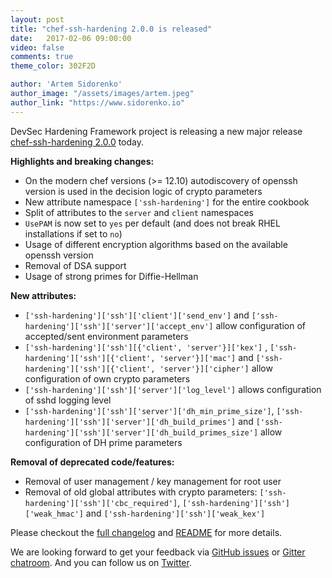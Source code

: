 ```yaml
---
layout: post
title: "chef-ssh-hardening 2.0.0 is released"
date:   2017-02-06 09:00:00
video: false
comments: true
theme_color: 302F2D

author: 'Artem Sidorenko'
author_image: "/assets/images/artem.jpeg"
author_link: "https://www.sidorenko.io"
---
```


DevSec Hardening Framework project is releasing a new major release [chef-ssh-hardening 2.0.0](https://github.com/dev-sec/chef-ssh-hardening/releases/tag/v2.0.0) today.

**Highlights and breaking changes:**

- On the modern chef versions (>= 12.10) autodiscovery of openssh version is used in the decision logic of crypto parameters
- New attribute namespace `['ssh-hardening']` for the entire cookbook
- Split of attributes to the `server` and `client` namespaces
- `UsePAM` is now set to `yes` per default (and does not break RHEL installations if set to `no`)
- Usage of different encryption algorithms based on the available openssh version
- Removal of DSA support
- Usage of strong primes for Diffie-Hellman

**New attributes:**

- `['ssh-hardening']['ssh']['client']['send_env']` and `['ssh-hardening']['ssh']['server']['accept_env']` allow configuration of accepted/sent environment parameters
- `['ssh-hardening']['ssh'][{'client', 'server'}]['kex']` , `['ssh-hardening']['ssh'][{'client', 'server'}]['mac']` and `['ssh-hardening']['ssh'][{'client', 'server'}]['cipher']` allow configuration of own crypto parameters
- `['ssh-hardening']['ssh']['server']['log_level']` allows configuration of sshd logging level
- `['ssh-hardening']['ssh']['server']['dh_min_prime_size']`, `['ssh-hardening']['ssh']['server']['dh_build_primes']` and `['ssh-hardening']['ssh']['server']['dh_build_primes_size']` allow configuration of DH prime parameters

**Removal of deprecated code/features:**

- Removal of user management / key management for root user
- Removal of old global attributes with crypto parameters: `['ssh-hardening']['ssh']['cbc_required']`, `['ssh-hardening']['ssh']['weak_hmac']` and `['ssh-hardening']['ssh']['weak_kex']`

Please checkout the [full changelog](https://github.com/dev-sec/chef-ssh-hardening/blob/v2.0.0/CHANGELOG.md) and [README](https://github.com/dev-sec/chef-ssh-hardening/blob/v2.0.0/README.md) for more details.

We are looking forward to get your feedback via [GitHub issues](https://github.com/dev-sec/chef-ssh-hardening/issues) or [Gitter chatroom](https://gitter.im/dev-sec/general). And you can follow us on [Twitter](https://twitter.com/DevSecIO).
